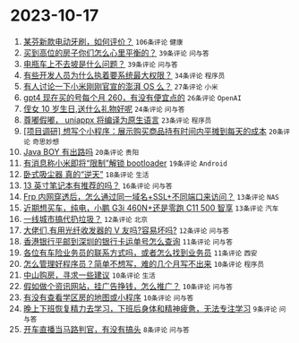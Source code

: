 # 2023-10-17

1. [某芬新款电动牙刷，如何评价？](https://www.v2ex.com/t/982624) `106条评论` `健康`
1. [买到高位的房子你们怎么心里平衡的？](https://www.v2ex.com/t/982705) `39条评论` `问与答`
1. [电瓶车上不去坡是什么问题？](https://www.v2ex.com/t/982656) `39条评论` `问与答`
1. [有些开发人员为什么执着要系统最大权限？](https://www.v2ex.com/t/982696) `34条评论` `程序员`
1. [有人讨论一下小米刚刚官宣的澎湃 OS 么？](https://www.v2ex.com/t/982673) `27条评论` `小米`
1. [gpt4 现在买的号每个月 260，有没有便宜点的](https://www.v2ex.com/t/982658) `26条评论` `OpenAI`
1. [侄女 10 岁生日,送什么礼物好呢](https://www.v2ex.com/t/982633) `24条评论` `问与答`
1. [尊嘟假嘟， uniappx 将编译为原生语言](https://www.v2ex.com/t/982640) `23条评论` `程序员`
1. [[项目调研] 想写个小程序：展示购买商品持有时间内平摊到每天的成本](https://www.v2ex.com/t/982666) `20条评论` `奇思妙想`
1. [Java BOY 有出路吗](https://www.v2ex.com/t/982636) `20条评论` `贵阳`
1. [有消息称小米即将“限制”解锁 bootloader](https://www.v2ex.com/t/982663) `19条评论` `Android`
1. [卧式吸尘器 真的“逆天”](https://www.v2ex.com/t/982683) `18条评论` `生活`
1. [13 英寸笔记本有推荐的吗？](https://www.v2ex.com/t/982625) `16条评论` `问与答`
1. [Frp 内网穿透后，怎么通过同一域名+SSL+不同端口来访问？](https://www.v2ex.com/t/982693) `13条评论` `NAS`
1. [近期想买车，纯电，小鹏 G3i 460N+还是零跑 C11 500 智享](https://www.v2ex.com/t/982670) `13条评论` `汽车`
1. [一线城市搞代扔垃圾？](https://www.v2ex.com/t/982675) `12条评论` `北京`
1. [大佬们,有用光纤收发器的 V 友吗?容易坏吗?](https://www.v2ex.com/t/982628) `12条评论` `问与答`
1. [香港银行平邮到深圳的银行卡运单号怎么查询](https://www.v2ex.com/t/982641) `11条评论` `问与答`
1. [各位有车险业务员的联系方式吗，或者怎么找到业务员](https://www.v2ex.com/t/982634) `11条评论` `西安`
1. [怎么管理好程序员？简单不想写，难的几个月写不出来](https://www.v2ex.com/t/982687) `10条评论` `程序员`
1. [中山购房，寻求一些建议](https://www.v2ex.com/t/982660) `10条评论` `生活`
1. [假如做个资讯网站，挂广告挣钱，怎么推广？](https://www.v2ex.com/t/982629) `10条评论` `问与答`
1. [有没有查看学区房的地图或小程序](https://www.v2ex.com/t/982623) `10条评论` `问与答`
1. [晚上下班恢复精力去学习，下班后身体和精神疲惫，无法专注学习](https://www.v2ex.com/t/982667) `9条评论` `问与答`
1. [开车直播当马路判官，有没有搞头](https://www.v2ex.com/t/982708) `8条评论` `问与答`

